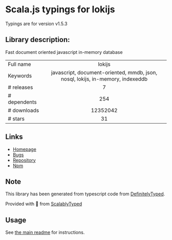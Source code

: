 
# Scala.js typings for lokijs

Typings are for version v1.5.3

## Library description:
Fast document oriented javascript in-memory database

|                    |                 |
| ------------------ | :-------------: |
| Full name          | lokijs |
| Keywords           | javascript, document-oriented, mmdb, json, nosql, lokijs, in-memory, indexeddb |
| # releases         | 7 |
| # dependents       | 254 |
| # downloads        | 12352042 |
| # stars            | 31 |

## Links
- [Homepage](https://techfort.github.io/LokiJS/)
- [Bugs](https://github.com/techfort/LokiJS/issues)
- [Repository](https://github.com/techfort/LokiJS)
- [Npm](https://www.npmjs.com/package/lokijs)
    


## Note
This library has been generated from typescript code from [DefinitelyTyped](https://definitelytyped.org).

Provided with :purple_heart: from [ScalablyTyped](https://github.com/oyvindberg/ScalablyTyped)

## Usage
See [the main readme](../../readme.md) for instructions.


